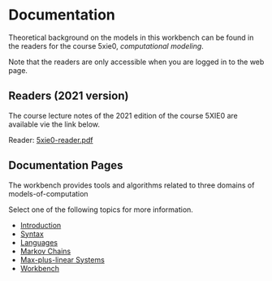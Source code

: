 # Documentation

Theoretical background on the models in this workbench can be found in the readers for the course 5xie0, _computational modeling_.

Note that the readers are only accessible when you are logged in to the web page.

## Readers (2021 version)

The course lecture notes of the 2021 edition of the course 5XIE0 are available vie the link below.

Reader: [5xie0-reader.pdf](RESTRICTED_STATIC_PATH/pdf/5xie0-reader.pdf)
  
## Documentation Pages

The workbench provides tools and algorithms related to three domains of models-of-computation

Select one of the following topics for more information.

- [Introduction](./documentation/01_introduction)
- [Syntax](./documentation/02_generalsyntax)
- [Languages](./documentation/03_languages)
- [Markov Chains](./documentation/04_markovchains)
- [Max-plus-linear Systems](./documentation/05_maxplus)
- [Workbench](./documentation/06_workbench)

